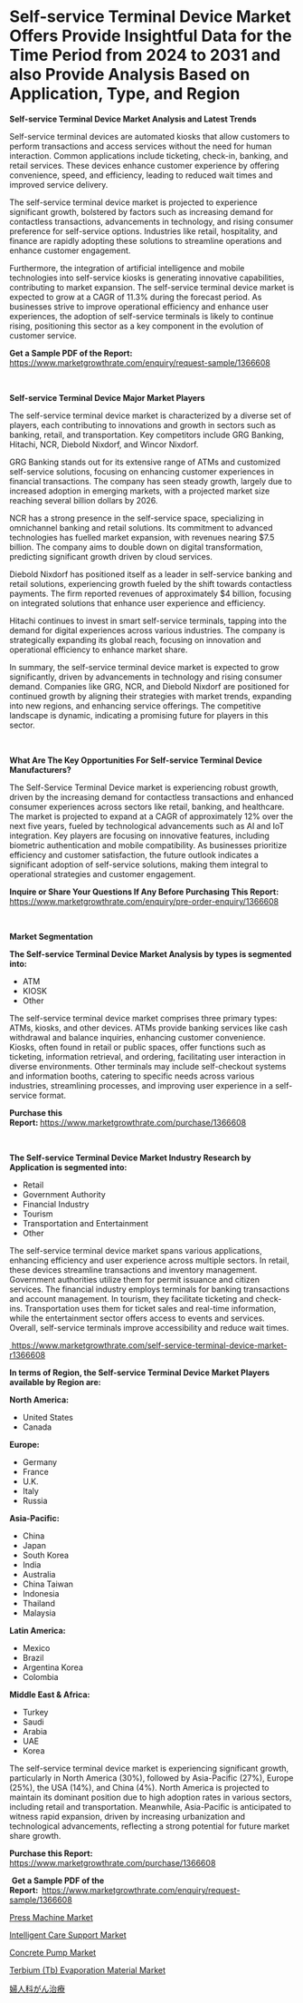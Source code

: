 <p><h1>Self-service Terminal Device Market Offers Provide Insightful Data for the Time Period from 2024 to 2031 and also Provide Analysis Based on Application, Type, and Region</h1></p><p><strong>Self-service Terminal Device Market Analysis and Latest Trends</strong></p>
<p><p>Self-service terminal devices are automated kiosks that allow customers to perform transactions and access services without the need for human interaction. Common applications include ticketing, check-in, banking, and retail services. These devices enhance customer experience by offering convenience, speed, and efficiency, leading to reduced wait times and improved service delivery.</p><p>The self-service terminal device market is projected to experience significant growth, bolstered by factors such as increasing demand for contactless transactions, advancements in technology, and rising consumer preference for self-service options. Industries like retail, hospitality, and finance are rapidly adopting these solutions to streamline operations and enhance customer engagement.</p><p>Furthermore, the integration of artificial intelligence and mobile technologies into self-service kiosks is generating innovative capabilities, contributing to market expansion. The self-service terminal device market is expected to grow at a CAGR of 11.3% during the forecast period. As businesses strive to improve operational efficiency and enhance user experiences, the adoption of self-service terminals is likely to continue rising, positioning this sector as a key component in the evolution of customer service.</p></p>
<p><strong>Get a Sample PDF of the Report:&nbsp;</strong> <a href="https://www.marketgrowthrate.com/enquiry/request-sample/1366608">https://www.marketgrowthrate.com/enquiry/request-sample/1366608</a></p>
<p>&nbsp;</p>
<p><strong>Self-service Terminal Device Major Market Players</strong></p>
<p><p>The self-service terminal device market is characterized by a diverse set of players, each contributing to innovations and growth in sectors such as banking, retail, and transportation. Key competitors include GRG Banking, Hitachi, NCR, Diebold Nixdorf, and Wincor Nixdorf.</p><p>GRG Banking stands out for its extensive range of ATMs and customized self-service solutions, focusing on enhancing customer experiences in financial transactions. The company has seen steady growth, largely due to increased adoption in emerging markets, with a projected market size reaching several billion dollars by 2026.</p><p>NCR has a strong presence in the self-service space, specializing in omnichannel banking and retail solutions. Its commitment to advanced technologies has fuelled market expansion, with revenues nearing $7.5 billion. The company aims to double down on digital transformation, predicting significant growth driven by cloud services.</p><p>Diebold Nixdorf has positioned itself as a leader in self-service banking and retail solutions, experiencing growth fueled by the shift towards contactless payments. The firm reported revenues of approximately $4 billion, focusing on integrated solutions that enhance user experience and efficiency.</p><p>Hitachi continues to invest in smart self-service terminals, tapping into the demand for digital experiences across various industries. The company is strategically expanding its global reach, focusing on innovation and operational efficiency to enhance market share.</p><p>In summary, the self-service terminal device market is expected to grow significantly, driven by advancements in technology and rising consumer demand. Companies like GRG, NCR, and Diebold Nixdorf are positioned for continued growth by aligning their strategies with market trends, expanding into new regions, and enhancing service offerings. The competitive landscape is dynamic, indicating a promising future for players in this sector.</p></p>
<p>&nbsp;</p>
<p><strong>What Are The Key Opportunities For Self-service Terminal Device Manufacturers?</strong></p>
<p><p>The Self-Service Terminal Device market is experiencing robust growth, driven by the increasing demand for contactless transactions and enhanced consumer experiences across sectors like retail, banking, and healthcare. The market is projected to expand at a CAGR of approximately 12% over the next five years, fueled by technological advancements such as AI and IoT integration. Key players are focusing on innovative features, including biometric authentication and mobile compatibility. As businesses prioritize efficiency and customer satisfaction, the future outlook indicates a significant adoption of self-service solutions, making them integral to operational strategies and customer engagement.</p></p>
<p><strong>Inquire or Share Your Questions If Any Before Purchasing This Report:</strong> <a href="https://www.marketgrowthrate.com/enquiry/pre-order-enquiry/1366608">https://www.marketgrowthrate.com/enquiry/pre-order-enquiry/1366608</a></p>
<p>&nbsp;</p>
<p><strong>Market Segmentation</strong></p>
<p><strong>The Self-service Terminal Device Market Analysis by types is segmented into:</strong></p>
<p><ul><li>ATM</li><li>KIOSK</li><li>Other</li></ul></p>
<p><p>The self-service terminal device market comprises three primary types: ATMs, kiosks, and other devices. ATMs provide banking services like cash withdrawal and balance inquiries, enhancing customer convenience. Kiosks, often found in retail or public spaces, offer functions such as ticketing, information retrieval, and ordering, facilitating user interaction in diverse environments. Other terminals may include self-checkout systems and information booths, catering to specific needs across various industries, streamlining processes, and improving user experience in a self-service format.</p></p>
<p><strong>Purchase this Report:&nbsp;</strong><a href="https://www.marketgrowthrate.com/purchase/1366608">https://www.marketgrowthrate.com/purchase/1366608</a></p>
<p>&nbsp;</p>
<p><strong>The Self-service Terminal Device Market Industry Research by Application is segmented into:</strong></p>
<p><ul><li>Retail</li><li>Government Authority</li><li>Financial Industry</li><li>Tourism</li><li>Transportation and Entertainment</li><li>Other</li></ul></p>
<p><p>The self-service terminal device market spans various applications, enhancing efficiency and user experience across multiple sectors. In retail, these devices streamline transactions and inventory management. Government authorities utilize them for permit issuance and citizen services. The financial industry employs terminals for banking transactions and account management. In tourism, they facilitate ticketing and check-ins. Transportation uses them for ticket sales and real-time information, while the entertainment sector offers access to events and services. Overall, self-service terminals improve accessibility and reduce wait times.</p></p>
<p><a href="https://www.marketgrowthrate.com/self-service-terminal-device-market-r1366608">&nbsp;https://www.marketgrowthrate.com/self-service-terminal-device-market-r1366608</a></p>
<p><strong>In terms of Region, the Self-service Terminal Device Market Players available by Region are:</strong></p>
<p>
    <p> <strong> North America: </strong>
        <ul>
            <li>United States</li>
            <li>Canada</li>
        </ul>
        </p> 
    <p> <strong> Europe: </strong>
        <ul>
            <li>Germany</li>
            <li>France</li>
            <li>U.K.</li>
            <li>Italy</li>
            <li>Russia</li>
        </ul>
        </p> 
    <p> <strong> Asia-Pacific: </strong>
        <ul>
            <li>China</li>
            <li>Japan</li>
            <li>South Korea</li>
            <li>India</li>
            <li>Australia</li>
            <li>China Taiwan</li>
            <li>Indonesia</li>
            <li>Thailand</li>
            <li>Malaysia</li>
        </ul>
        </p> 
    <p> <strong> Latin America: </strong>
        <ul>
            <li>Mexico</li>
            <li>Brazil</li>
            <li>Argentina Korea</li>
            <li>Colombia</li>
        </ul>
        </p> 
    <p> <strong> Middle East & Africa: </strong>
        <ul>
            <li>Turkey</li>
            <li>Saudi</li>
            <li>Arabia</li>
            <li>UAE</li>
            <li>Korea</li>
        </ul>
    </p>
    </p>
<p><p>The self-service terminal device market is experiencing significant growth, particularly in North America (30%), followed by Asia-Pacific (27%), Europe (25%), the USA (14%), and China (4%). North America is projected to maintain its dominant position due to high adoption rates in various sectors, including retail and transportation. Meanwhile, Asia-Pacific is anticipated to witness rapid expansion, driven by increasing urbanization and technological advancements, reflecting a strong potential for future market share growth.</p></p>
<p><strong>Purchase this Report: </strong><a href="https://www.marketgrowthrate.com/purchase/1366608">https://www.marketgrowthrate.com/purchase/1366608</a></p>
<p>&nbsp;<strong>Get a Sample PDF of the Report:&nbsp;&nbsp;</strong><a href="https://www.marketgrowthrate.com/enquiry/request-sample/1366608">https://www.marketgrowthrate.com/enquiry/request-sample/1366608</a></p>
<p><strong></strong></p>
<p><p><a href="https://www.linkedin.com/pulse/global-press-machine-market-landscape-future-trends-strategic-sjlvc?trackingId=4VE08Tq1QvK1sYisqDB0Vw%3D%3D">Press Machine Market</a></p><p><a href="https://github.com/MarciaRunte/Market-Research-Report-List-1/blob/main/intelligent-care-support-market.md">Intelligent Care Support Market</a></p><p><a href="https://www.linkedin.com/pulse/global-concrete-pump-market-opportunities-challenges2024-v7owc?trackingId=DqdjIxZYTSyAjWNmEDwFlQ%3D%3D">Concrete Pump Market</a></p><p><a href="https://issuu.com/reportprime-2/docs/terbium-tb-evaporation-material-mar_47fccc7b2a5136">Terbium (Tb) Evaporation Material Market</a></p><p><a href="https://medium.com/@ericwilderman2001/%E5%A9%A6%E4%BA%BA%E7%A7%91%E7%99%8C%E6%B2%BB%E7%99%82%E5%B8%82%E5%A0%B4%E3%81%AE%E6%88%90%E9%95%B7%E6%8E%A8%E9%80%B2%E8%A6%81%E5%9B%A0%E3%81%A8%E3%81%AF%E4%BD%95%E3%81%8B-%E5%B8%82%E5%A0%B4%E8%A3%BD%E5%93%81-%E5%BF%9C%E7%94%A8-%E5%9C%B0%E5%9F%9F%E3%81%AB%E9%96%A2%E3%81%99%E3%82%8B%E5%8C%85%E6%8B%AC%E7%9A%84%E3%81%AA%E7%A0%94%E7%A9%B6-2024-2031-ad009b4a8366">婦人科がん治療</a></p></p>
